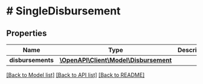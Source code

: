 # # SingleDisbursement

## Properties

Name | Type | Description | Notes
------------ | ------------- | ------------- | -------------
**disbursements** | [**\OpenAPI\Client\Model\Disbursement**](Disbursement.md) |  | [optional]

[[Back to Model list]](../../README.md#models) [[Back to API list]](../../README.md#endpoints) [[Back to README]](../../README.md)
